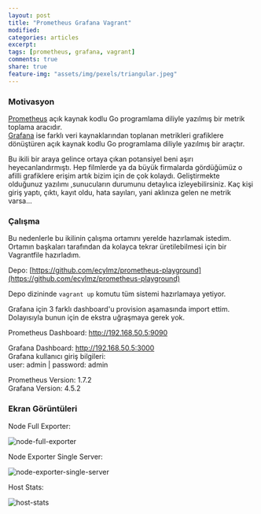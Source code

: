 ```yaml
---
layout: post
title: "Prometheus Grafana Vagrant"
modified:
categories: articles
excerpt:
tags: [prometheus, grafana, vagrant]
comments: true
share: true
feature-img: "assets/img/pexels/triangular.jpeg"
---
```


### Motivasyon

[Prometheus](https://prometheus.io/) açık kaynak kodlu Go programlama diliyle yazılmış bir metrik toplama
aracıdır.  
[Grafana](http://grafana.com/) ise farklı veri kaynaklarından toplanan metrikleri grafiklere dönüştüren
açık kaynak kodlu Go programlama diliyle yazılmış bir araçtır.

Bu ikili bir araya gelince ortaya çıkan potansiyel beni aşırı
heyecanlandırmıştı. Hep filmlerde ya da büyük firmalarda gördüğümüz o afilli
grafiklere erişim artık bizim için de çok kolaydı. Geliştirmekte olduğunuz yazılımı
,sunucuların durumunu detaylıca izleyebilirsiniz. Kaç kişi giriş yaptı, çıktı, kayıt oldu, hata
sayıları, yani aklınıza gelen ne metrik varsa...

### Çalışma

Bu nedenlerle bu ikilinin çalışma ortamını yerelde hazırlamak istedim. Ortamın
başkaları tarafından da kolayca tekrar üretilebilmesi için bir Vagrantfile hazırladım.

Depo: [https://github.com/ecylmz/prometheus-playground](https://github.com/ecylmz/prometheus-playground)

Depo dizininde `vagrant up` komutu tüm sistemi hazırlamaya yetiyor.

Grafana için 3 farklı dashboard'u provision aşamasında import ettim.
Dolayısıyla bunun için de ekstra uğraşmaya gerek yok.

Prometheus Dashboard: http://192.168.50.5:9090

Grafana Dashboard: http://192.168.50.5:3000  
Grafana kullanıcı giriş bilgileri:  
user: admin | password: admin

Prometheus Version: 1.7.2  
Grafana Version: 4.5.2

### Ekran Görüntüleri

Node Full Exporter:

![node-full-exporter](http://ecylmz.com/file/grafana-node-exporter-full.png)

Node Exporter Single Server:

![node-exporter-single-server](http://ecylmz.com/file/grafana-node-exporter-single-server.png)

Host Stats:

![host-stats](http://ecylmz.com/file/grafana-host-stats.png)
